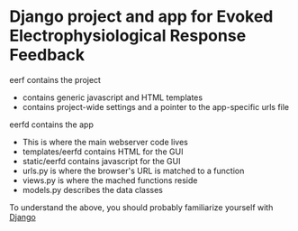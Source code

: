 # Django project and app for Evoked Electrophysiological Response Feedback

eerf contains the project
- contains generic javascript and HTML templates
- contains project-wide settings and a pointer to the app-specific urls file

eerfd contains the app
- This is where the main webserver code lives
- templates/eerfd contains HTML for the GUI
- static/eerfd contains javascript for the GUI
- urls.py is where the browser's URL is matched to a function
- views.py is where the mached functions reside
- models.py describes the data classes

To understand the above, you should probably familiarize yourself with [Django](https://www.djangoproject.com/)
